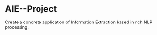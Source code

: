# AIE--Project
Create a concrete application of Information Extraction based in rich NLP processing.
